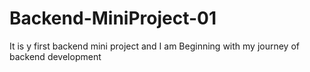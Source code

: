 # Backend-MiniProject-01
It is y first backend mini project and I am Beginning with my journey of backend development
